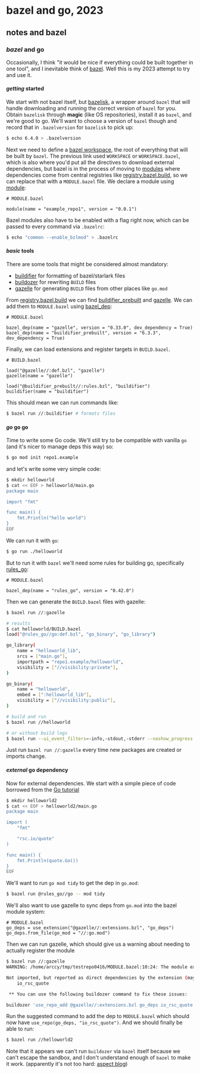 # bazel and go, 2023

## notes and bazel

### _bazel_ and go

Occasionally, I think "it would be nice if everything could be built together in one tool",
and I inevitable think of [bazel](https://bazel.build/).
Well this is my 2023 attempt to try and use it.

#### _getting_ started

We start with not bazel itself, but [bazelisk](https://github.com/bazelbuild/bazelisk),
a wrapper around `bazel` that will handle downloading and running the correct version of `bazel` for you.
Obtain `bazelisk` through **magic** (like OS repositories), install it as `bazel`,
and we're good to go.
We'll want to choose a version of `bazel` though
and record that in `.bazelversion` for `bazelisk` to pick up:

```sh
$ echo 6.4.0 > .bazelversion
```

Next we need to define a [bazel workspace](https://bazel.build/concepts/build-ref#workspace),
the root of everything that will be built by `bazel`.
The previous link used `WORKSPACE` or `WORKSPACE.bazel`,
which is also where you'd put all the directives to download external dependencies,
but bazel is in the process of moving to [modules](https://bazel.build/external/module)
where dependencies come from central registries like [registry.bazel.build],
so we can replace that with a `MODULE.bazel` file.
We declare a module using [module](https://bazel.build/rules/lib/globals/module#bazel_dep):

```bzl
# MODULE.bazel

module(name = "example_repo1", version = "0.0.1")
```

Bazel modules also have to be enabled with a flag right now,
which can be passed to every command via `.bazelrc`:

```sh
$ echo "common --enable_bzlmod" > .bazelrc
```

#### _basic_ tools

There are some tools that might be considered almost mandatory:

- [buildifier](https://github.com/bazelbuild/buildtools/tree/master/buildifier) for formatting of bazel/starlark files
- [buildozer](https://github.com/bazelbuild/buildtools/tree/master/buildozer) for rewriting `BUILD` files
- [gazelle](https://github.com/bazelbuild/bazel-gazelle) for generating `BUILD` files from other places like `go.mod`

From [registry.bazel.build] we can find
[buildifier_prebuilt](https://registry.bazel.build/modules/buildifier_prebuilt)
and [gazelle](https://registry.bazel.build/modules/gazelle).
We can add them to `MODULE.bazel` using [bazel_dep](https://bazel.build/rules/lib/globals/module#bazel_dep):

```bzl
# MODULE.bazel

bazel_dep(name = "gazelle", version = "0.33.0", dev_dependency = True)
bazel_dep(name = "buildifier_prebuilt", version = "6.3.3", dev_dependency = True)
```

Finally, we can load extensions and register targets in `BUILD.bazel`.

```bzl
# BUILD.bazel

load("@gazelle//:def.bzl", "gazelle")
gazelle(name = "gazelle")

load("@buildifier_prebuilt//:rules.bzl", "buildifier")
buildifier(name = "buildifier")
```

This should mean we can run commands like:

```sh
$ bazel run //:buildifier # formats files
```

#### _go_ go go

Time to write some Go code.
We'll still try to be compatible with vanilla `go`
(and it's nicer to manage deps this way) so:

```sh
$ go mod init repo1.example
```

and let's write some very simple code:

```sh
$ mkdir helloworld
$ cat << EOF > helloworld/main.go
package main

import "fmt"

func main() {
	fmt.Println("hello world")
}
EOF
```

We can run it with `go`:

```sh
$ go run ./helloworld
```

But to run it with `bazel` we'll need some rules for building go,
specifically [rules_go](https://registry.bazel.build/modules/rules_go):

```bzl
# MODULE.bazel

bazel_dep(name = "rules_go", version = "0.42.0")
```

Then we can generate the `BUILD.bazel` files with gazelle:

```sh
$ bazel run //:gazelle

# results
$ cat helloworld/BUILD.bazel
load("@rules_go//go:def.bzl", "go_binary", "go_library")

go_library(
    name = "helloworld_lib",
    srcs = ["main.go"],
    importpath = "repo1.example/helloworld",
    visibility = ["//visibility:private"],
)

go_binary(
    name = "helloworld",
    embed = [":helloworld_lib"],
    visibility = ["//visibility:public"],
)

# build and run
$ bazel run //helloworld

# or without build logs
$ bazel run --ui_event_filters=-info,-stdout,-stderr --noshow_progress //helloworld
```

Just run `bazel run //:gazelle` every time new packages are created or imports change.

#### _external_ go dependency

Now for external dependencies.
We start with a simple piece of code borrowed from the [Go tutorial](https://go.dev/doc/tutorial/getting-started#call)

```sh
$ mkdir helloworld2
$ cat << EOF > helloworld2/main.go
package main

import (
	"fmt"

	"rsc.io/quote"
)

func main() {
	fmt.Println(quote.Go())
}
EOF
```

We'll want to run `go mod tidy` to get the dep in `go.mod`:

```sh
$ bazel run @rules_go//go -- mod tidy
```

We'll also want to use gazelle to sync deps from `go.mod` into the bazel module system:

```bzl
# MODULE.bazel
go_deps = use_extension("@gazelle//:extensions.bzl", "go_deps")
go_deps.from_file(go_mod = "//:go.mod")
```

Then we can run gazelle, which should give us a warning about needing to actually register the module

```sh
$ bazel run //:gazelle
WARNING: /home/arccy/tmp/testrepo0416/MODULE.bazel:10:24: The module extension go_deps defined in @gazelle//:extensions.bzl reported incorrect imports of repositories via use_repo():

Not imported, but reported as direct dependencies by the extension (may cause the build to fail):
    io_rsc_quote

 ** You can use the following buildozer command to fix these issues:

buildozer 'use_repo_add @gazelle//:extensions.bzl go_deps io_rsc_quote' //MODULE.bazel:all
```

Run the suggested command to add the dep to `MODULE.bazel`
which should now have `use_repo(go_deps, "io_rsc_quote")`.
And we should finally be able to run:

```sh
$ bazel run //helloworld2
```

Note that it appears we can't run `buildozer` via `bazel` itself because we can't escape the sandbox,
and I don't understand enough of `bazel` to make it work.
(apparently it's not too hard: [aspect blog](https://www.aspect.dev/blog/bazel-can-write-to-the-source-folder))

[registry.bazel.build]: https://registry.bazel.build/
